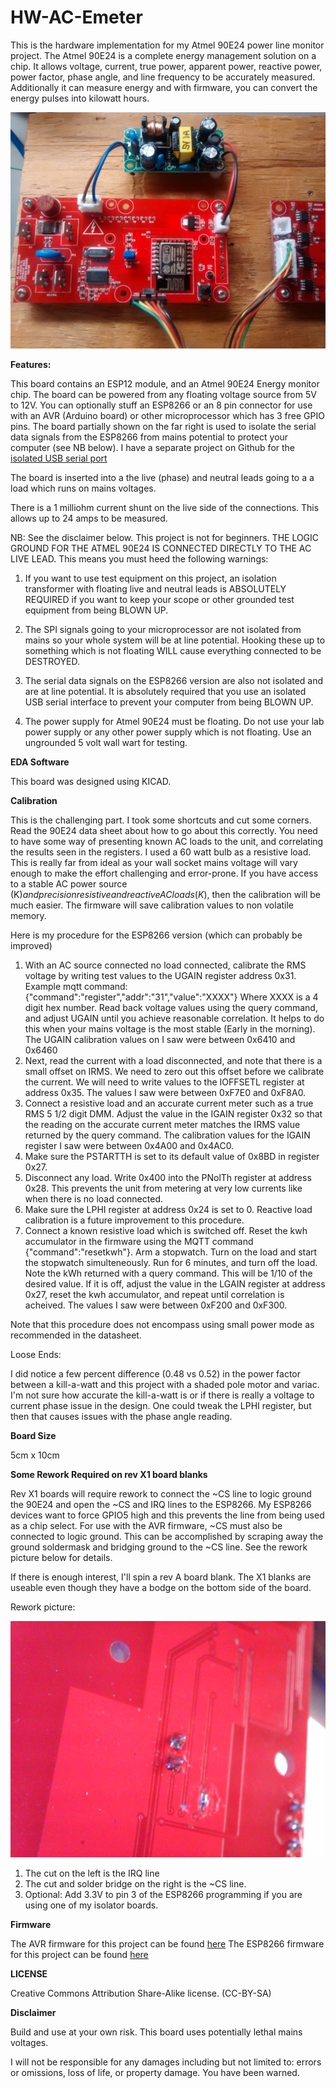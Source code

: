 **HW-AC-Emeter**
==========
This is the hardware implementation for my Atmel 90E24 power line monitor project. The Atmel 90E24 is a complete energy management solution on a chip. It allows
voltage, current, true power, apparent power, reactive power, power factor, phase angle, and line frequency to be accurately measured. Additionally it can measure
energy and with firmware, you can convert the energy pulses into kilowatt hours.


![ProjectPicture](acpowermonitor.jpg)

**Features:**

This board contains an ESP12 module, and an Atmel 90E24 Energy monitor chip.
The board can be powered from any floating voltage source from 5V to 12V. You can optionally stuff an ESP8266 or an 8 pin connector for use with an AVR (Arduino board) or other
microprocessor which has 3 free GPIO pins. The board partially shown on the far right is used to isolate the serial data signals from the ESP8266 from mains potential to protect your computer (see NB below).
I have a separate project on Github for the [isolated USB serial port](http://github.com/hwstar/ISO-Port) 

The board is inserted into a the live (phase) and neutral leads going to a a load which runs on mains voltages.

There is a 1 milliohm current shunt on the live  side of the connections. This allows up to 24 amps to be measured.


NB: See the disclaimer below. This project is not for beginners. THE LOGIC GROUND FOR THE ATMEL 90E24 IS CONNECTED DIRECTLY TO THE AC LIVE LEAD. This means you must heed the following warnings:

1. If you want to use test equipment on this project, an isolation transformer with floating live and neutral leads is ABSOLUTELY REQUIRED if
you want to keep your scope or other grounded test equipment from being BLOWN UP. 

2. The SPI signals going to your microprocessor are not isolated from mains so your whole system will
be at line potential. Hooking these up to something which is not floating WILL cause everything connected to be DESTROYED.

3. The serial data signals on the ESP8266 version are also not isolated and are at line potential. It is absolutely required that you use an isolated USB serial interface to prevent your computer
from being BLOWN UP.

4. The power supply for Atmel 90E24 must be floating. Do not use your lab power supply or any other power supply which is not floating. Use an ungrounded 5 volt wall wart for testing.

**EDA Software**

This board was designed using KICAD. 


**Calibration**

This is the challenging part. I took some shortcuts and cut some corners. Read the 90E24 data sheet about how to go about this correctly. You need to have some way of presenting known AC loads to the unit, and correlating the results seen in the registers. 
I used a 60 watt bulb as a resistive load. This is really far from ideal as your wall socket mains voltage will vary enough to make the effort challenging and error-prone. If you have access to a stable AC power
source (K$) and precision resistive and reactive AC loads (K$), then the calibration will be much easier. The firmware will save calibration  values to non volatile memory. 

Here is my procedure for the ESP8266 version (which can probably be improved)

1. With an AC source connected no load connected, calibrate the RMS voltage by writing test values to  the UGAIN register address 0x31. Example mqtt command: 
{"command":"register","addr":"31","value":"XXXX"} Where XXXX is a 4 digit hex number. Read back voltage values using the query command, and adjust UGAIN until you achieve reasonable correlation. It helps to do this
when your mains voltage is the most stable (Early in the morning). The UGAIN calibration values on I saw were between 0x6410 and 0x6460
2. Next, read the current with a load disconnected, and note that there is a small offset on IRMS. We need to zero out this offset before we calibrate the current. 
We will need to write values to the IOFFSETL register at address 0x35. The values I saw were between 0xF7E0 and 0xF8A0.
3. Connect a resistive load and an accurate current meter such as a true RMS 5 1/2 digit DMM. Adjust the value in the IGAIN register 0x32 so that the reading on the accurate current meter matches
the IRMS value returned by the query command. The calibration values for the IGAIN register I saw were between 0x4A00 and  0x4AC0.
4. Make sure the PSTARTTH is set to its default value of 0x8BD in register 0x27. 
5. Disconnect any load. Write 0x400 into the PNolTh register at address 0x28. This prevents the unit from metering at very low currents like when there is no load connected.
6. Make sure the LPHI register at address 0x24  is set to 0. Reactive load calibration is a future improvement to this procedure. 
7. Connect a known resistive load which is switched off. Reset the kwh accumulator in the firmware using the MQTT command {"command":"resetkwh"}. Arm a stopwatch. 
Turn on the load and start the stopwatch simulteneously. Run for 6 minutes, and turn off the load. Note the kWh returned with a query command. This will be 1/10 of the desired value. If it is off, 
adjust the value in the LGAIN register at address 0x27, reset the kwh accumulator, and repeat until correlation is acheived. The values I saw were between 0xF200 and 0xF300.

Note that this procedure does not encompass using small power mode as recommended in the datasheet.

Loose Ends:

I did notice a few percent difference  (0.48 vs 0.52) in the power factor between a kill-a-watt and this project with a shaded pole motor and variac. I'm not sure how accurate the kill-a-watt is or if there
is really a voltage to current phase issue in the design.  One could tweak the LPHI register, but then that causes issues with the phase angle reading.


**Board Size**

5cm x 10cm


**Some Rework Required on rev X1 board blanks**

Rev X1 boards will require rework to connect the ~CS line to logic ground the 90E24 and open the ~CS and IRQ lines to the ESP8266.  My ESP8266 devices want to force GPIO5 high
and this prevents the line from being used as a chip select. For use with the AVR firmware, ~CS must also be connected to logic ground. 
This can be accomplished by scraping away the ground soldermask and bridging ground to the ~CS line. See the rework picture below for details.

If there is enough interest, I'll spin a rev A board blank. The X1 blanks are useable even though they have a bodge on the bottom side of the board.

Rework picture:


![Rework1](x1rework1.jpg)

1. The cut on the left is the IRQ line
2. The cut and solder bridge on the right is the ~CS line.
3. Optional: Add 3.3V to pin 3 of the ESP8266 programming if you are using one of my isolator boards.



**Firmware**

The AVR firmware for this project can be found [here](https://github.com/hwstar/FW-AC-Emeter)
The ESP8266 firmware for this project can be found [here](https://github.com/hwstar/FW-AC-Emeter-ESP8266)


**LICENSE**

Creative Commons Attribution Share-Alike license. (CC-BY-SA)

**Disclaimer**

Build and use at your own risk. This board uses potentially lethal mains voltages. 

I will not be responsible for any damages including but not limited to: errors or omissions, loss of life, or property damage. You have been warned.


